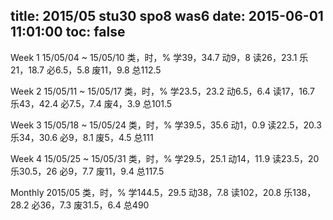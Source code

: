 title: 2015/05 stu30 spo8 was6
date: 2015-06-01 11:01:00
toc: false
---
Week 1
15/05/04 ~ 15/05/10
类，时，%
学39，34.7
动9，8
读26，23.1
乐21，18.7
必6.5，5.8
废11，9.8
总112.5

Week 2
15/05/11 ~ 15/05/17
类，时，%
学23.5，23.2
动6.5，6.4
读17，16.7
乐43，42.4
必7.5，7.4
废4，3.9
总101.5

Week 3
15/05/18 ~ 15/05/24
类，时，%
学39.5，35.6
动1，0.9
读22.5，20.3
乐34，30.6
必9，8.1
废5，4.5
总111

Week 4
15/05/25 ~ 15/05/31
类，时，%
学29.5，25.1
动14，11.9
读23.5，20
乐30.5，26
必9，7.7
废11，9.4
总117.5

Monthly
2015/05
类，时，%
学144.5，29.5
动38，7.8
读102，20.8
乐138，28.2
必36，7.3
废31.5，6.4
总490
